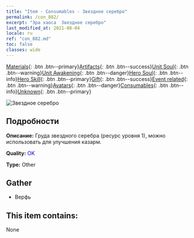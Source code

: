 ```yaml
---
title: "Item - Consumables - Звездное серебро"
permalink: /con_882/
excerpt: "Эра хаоса  Звездное серебро"
last_modified_at: 2021-08-04
locale: ru
ref: "con_882.md"
toc: false
classes: wide
---
```

 [Materials](/ItemsRU/){: .btn .btn--primary}[Artifacts](/ItemsRU/Artifacts/){: .btn .btn--success}[Unit Soul](/ItemsRU/UnitSoul/){: .btn .btn--warning}[Unit Awakening](/ItemsRU/UnitAwakening/){: .btn .btn--danger}[Hero Soul](/ItemsRU/HeroSoul/){: .btn .btn--info}[Hero Skill](/ItemsRU/HeroSkill/){: .btn .btn--primary}[Gift](/ItemsRU/Gift/){: .btn .btn--success}[Event related](/ItemsRU/Events/){: .btn .btn--warning}[Avatars](/ItemsRU/Avatars/){: .btn .btn--danger}[Consumables](/ItemsRU/Consumables/){: .btn .btn--info}[Unknown](/ItemsRU/Unknown/){: .btn .btn--primary}

 ![Звездное серебро](/images/t/i_113.png)

## Подробности
 **Описание:** Груда звездного серебра (ресурс уровня 1), можно использовать для улучшения казарм.

 **Quality:** <span style="color: #0000CD">OK</span>

 **Type:** Other

## Gather

*    Верфь 

## This item contains:

  None


